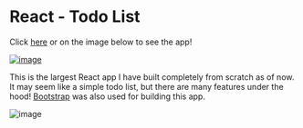 # React - Todo List

Click [here](https://edmond-luu.github.io/react-todo-list) or on the image below to see the app!

[![image](https://user-images.githubusercontent.com/26613209/186229528-06444a1c-a269-4c60-a4d6-3be80baf54a3.png)](https://edmond-luu.github.io/react-todo-list/)

This is the largest React app I have built completely from scratch as of now. It may seem like a simple todo list, but there are many features under the hood! [Bootstrap](https://getbootstrap.com/) was also used for building this app. 


![image](https://user-images.githubusercontent.com/26613209/186230544-3b893876-f0a3-474f-828f-5951783b2705.png)
